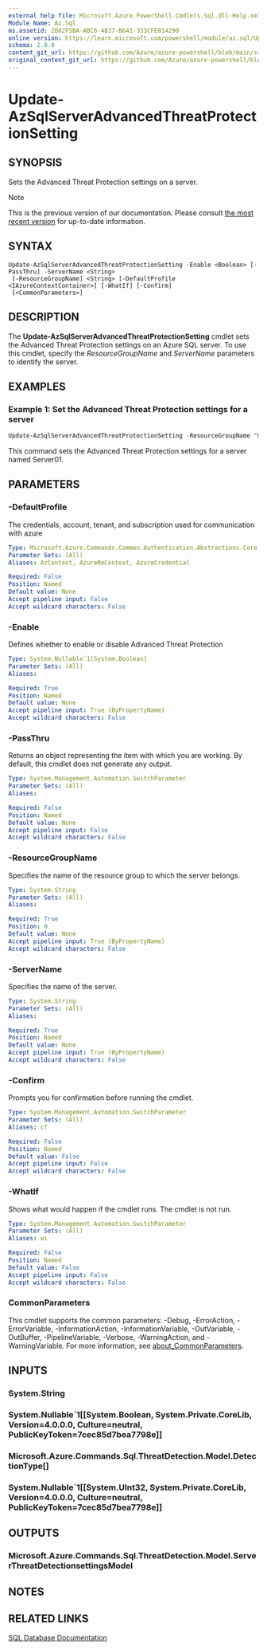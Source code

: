 ```yaml
---
external help file: Microsoft.Azure.PowerShell.Cmdlets.Sql.dll-Help.xml
Module Name: Az.Sql
ms.assetid: 2B82F5BA-ABC6-4B37-B641-353CFE814290
online version: https://learn.microsoft.com/powershell/module/az.sql/Update-AzSqlServerAdvancedThreatProtectionSetting
schema: 2.0.0
content_git_url: https://github.com/Azure/azure-powershell/blob/main/src/Sql/Sql/help/Update-AzSqlServerAdvancedThreatProtectionSetting.md
original_content_git_url: https://github.com/Azure/azure-powershell/blob/main/src/Sql/Sql/help/Update-AzSqlServerAdvancedThreatProtectionSetting.md
---
```


# Update-AzSqlServerAdvancedThreatProtectionSetting

## SYNOPSIS
Sets the Advanced Threat Protection settings on a server.

> [!NOTE]
>This is the previous version of our documentation. Please consult [the most recent version](/powershell/module/az.sql/update-azsqlserveradvancedthreatprotectionsetting) for up-to-date information.

## SYNTAX

```
Update-AzSqlServerAdvancedThreatProtectionSetting -Enable <Boolean> [-PassThru] -ServerName <String>
 [-ResourceGroupName] <String> [-DefaultProfile <IAzureContextContainer>] [-WhatIf] [-Confirm]
 [<CommonParameters>]
```

## DESCRIPTION
The **Update-AzSqlServerAdvancedThreatProtectionSetting** cmdlet sets the Advanced Threat Protection settings on an Azure SQL server.
To use this cmdlet, specify the *ResourceGroupName* and *ServerName* parameters to identify the server.

## EXAMPLES

### Example 1: Set the Advanced Threat Protection settings for a server
```powershell
Update-AzSqlServerAdvancedThreatProtectionSetting -ResourceGroupName "ResourceGroup11" -ServerName "Server01"
```

This command sets the Advanced Threat Protection settings for a server named Server01.

## PARAMETERS

### -DefaultProfile
The credentials, account, tenant, and subscription used for communication with azure

```yaml
Type: Microsoft.Azure.Commands.Common.Authentication.Abstractions.Core.IAzureContextContainer
Parameter Sets: (All)
Aliases: AzContext, AzureRmContext, AzureCredential

Required: False
Position: Named
Default value: None
Accept pipeline input: False
Accept wildcard characters: False
```

### -Enable
Defines whether to enable or disable Advanced Threat Protection

```yaml
Type: System.Nullable`1[System.Boolean]
Parameter Sets: (All)
Aliases:

Required: True
Position: Named
Default value: None
Accept pipeline input: True (ByPropertyName)
Accept wildcard characters: False
```

### -PassThru
Returns an object representing the item with which you are working.
By default, this cmdlet does not generate any output.

```yaml
Type: System.Management.Automation.SwitchParameter
Parameter Sets: (All)
Aliases:

Required: False
Position: Named
Default value: None
Accept pipeline input: False
Accept wildcard characters: False
```

### -ResourceGroupName
Specifies the name of the resource group to which the server belongs.

```yaml
Type: System.String
Parameter Sets: (All)
Aliases:

Required: True
Position: 0
Default value: None
Accept pipeline input: True (ByPropertyName)
Accept wildcard characters: False
```

### -ServerName
Specifies the name of the server.

```yaml
Type: System.String
Parameter Sets: (All)
Aliases:

Required: True
Position: Named
Default value: None
Accept pipeline input: True (ByPropertyName)
Accept wildcard characters: False
```

### -Confirm
Prompts you for confirmation before running the cmdlet.

```yaml
Type: System.Management.Automation.SwitchParameter
Parameter Sets: (All)
Aliases: cf

Required: False
Position: Named
Default value: False
Accept pipeline input: False
Accept wildcard characters: False
```

### -WhatIf
Shows what would happen if the cmdlet runs.
The cmdlet is not run.

```yaml
Type: System.Management.Automation.SwitchParameter
Parameter Sets: (All)
Aliases: wi

Required: False
Position: Named
Default value: False
Accept pipeline input: False
Accept wildcard characters: False
```

### CommonParameters
This cmdlet supports the common parameters: -Debug, -ErrorAction, -ErrorVariable, -InformationAction, -InformationVariable, -OutVariable, -OutBuffer, -PipelineVariable, -Verbose, -WarningAction, and -WarningVariable. For more information, see [about_CommonParameters](http://go.microsoft.com/fwlink/?LinkID=113216).

## INPUTS

### System.String

### System.Nullable`1[[System.Boolean, System.Private.CoreLib, Version=4.0.0.0, Culture=neutral, PublicKeyToken=7cec85d7bea7798e]]

### Microsoft.Azure.Commands.Sql.ThreatDetection.Model.DetectionType[]

### System.Nullable`1[[System.UInt32, System.Private.CoreLib, Version=4.0.0.0, Culture=neutral, PublicKeyToken=7cec85d7bea7798e]]

## OUTPUTS

### Microsoft.Azure.Commands.Sql.ThreatDetection.Model.ServerThreatDetectionsettingsModel

## NOTES

## RELATED LINKS

[SQL Database Documentation](https://docs.microsoft.com/azure/sql-database/)
